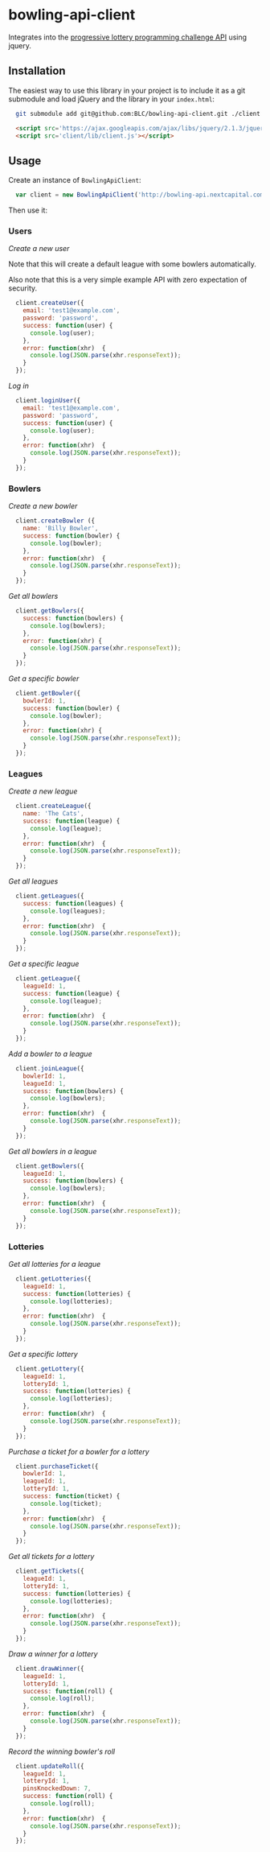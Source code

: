 # bowling-api-client

Integrates into the [progressive lottery programming challenge API](https://github.com/BLC/bowling-api) using jquery.

## Installation

The easiest way to use this library in your project is to include it as a git submodule and load jQuery and the library in your `index.html`:

```bash
  git submodule add git@github.com:BLC/bowling-api-client.git ./client
```

```html
  <script src='https://ajax.googleapis.com/ajax/libs/jquery/2.1.3/jquery.min.js'></script>
  <script src='client/lib/client.js'></script>
```

## Usage

Create an instance of `BowlingApiClient`:

```javascript
  var client = new BowlingApiClient('http://bowling-api.nextcapital.com/api');
```

Then use it:

### Users

*Create a new user*

Note that this will create a default league with some bowlers automatically.

Also note that this is a very simple example API with zero expectation of security.

```javascript
  client.createUser({
    email: 'test1@example.com',
    password: 'password',
    success: function(user) {
      console.log(user);
    },
    error: function(xhr)  {
      console.log(JSON.parse(xhr.responseText));
    }
  });
```

*Log in*

```javascript
  client.loginUser({
    email: 'test1@example.com',
    password: 'password',
    success: function(user) {
      console.log(user);
    },
    error: function(xhr)  {
      console.log(JSON.parse(xhr.responseText));
    }
  });
```

### Bowlers

*Create a new bowler*

```javascript
  client.createBowler ({
    name: 'Billy Bowler',
    success: function(bowler) {
      console.log(bowler);
    },
    error: function(xhr)  {
      console.log(JSON.parse(xhr.responseText));
    }
  });
```

*Get all bowlers*

```javascript
  client.getBowlers({
    success: function(bowlers) {
      console.log(bowlers);
    },
    error: function(xhr) {
      console.log(JSON.parse(xhr.responseText));
    }
  });
```

*Get a specific bowler*

```javascript
  client.getBowler({
    bowlerId: 1,
    success: function(bowler) {
      console.log(bowler);
    },
    error: function(xhr) {
      console.log(JSON.parse(xhr.responseText));
    }
  });
```

### Leagues

*Create a new league*

```javascript
  client.createLeague({
    name: 'The Cats',
    success: function(league) {
      console.log(league);
    },
    error: function(xhr)  {
      console.log(JSON.parse(xhr.responseText));
    }
  });
```

*Get all leagues*

```javascript
  client.getLeagues({
    success: function(leagues) {
      console.log(leagues);
    },
    error: function(xhr)  {
      console.log(JSON.parse(xhr.responseText));
    }
  });
```

*Get a specific league*

```javascript
  client.getLeague({
    leagueId: 1,
    success: function(league) {
      console.log(league);
    },
    error: function(xhr)  {
      console.log(JSON.parse(xhr.responseText));
    }
  });
```

*Add a bowler to a league*

```javascript
  client.joinLeague({
    bowlerId: 1,
    leagueId: 1,
    success: function(bowlers) {
      console.log(bowlers);
    },
    error: function(xhr)  {
      console.log(JSON.parse(xhr.responseText));
    }
  });
```

*Get all bowlers in a league*

```javascript
  client.getBowlers({
    leagueId: 1,
    success: function(bowlers) {
      console.log(bowlers);
    },
    error: function(xhr)  {
      console.log(JSON.parse(xhr.responseText));
    }
  });
```

### Lotteries

*Get all lotteries for a league*

```javascript
  client.getLotteries({
    leagueId: 1,
    success: function(lotteries) {
      console.log(lotteries);
    },
    error: function(xhr)  {
      console.log(JSON.parse(xhr.responseText));
    }
  });
```

*Get a specific lottery*

```javascript
  client.getLottery({
    leagueId: 1,
    lotteryId: 1,
    success: function(lotteries) {
      console.log(lotteries);
    },
    error: function(xhr)  {
      console.log(JSON.parse(xhr.responseText));
    }
  });
```

*Purchase a ticket for a bowler for a lottery*

```javascript
  client.purchaseTicket({
    bowlerId: 1,
    leagueId: 1,
    lotteryId: 1,
    success: function(ticket) {
      console.log(ticket);
    },
    error: function(xhr)  {
      console.log(JSON.parse(xhr.responseText));
    }
  });
```

*Get all tickets for a lottery*

```javascript
  client.getTickets({
    leagueId: 1,
    lotteryId: 1,
    success: function(lotteries) {
      console.log(lotteries);
    },
    error: function(xhr)  {
      console.log(JSON.parse(xhr.responseText));
    }
  });
```

*Draw a winner for a lottery*

```javascript
  client.drawWinner({
    leagueId: 1,
    lotteryId: 1,
    success: function(roll) {
      console.log(roll);
    },
    error: function(xhr)  {
      console.log(JSON.parse(xhr.responseText));
    }
  });
```

*Record the winning bowler's roll*

```javascript
  client.updateRoll({
    leagueId: 1,
    lotteryId: 1,
    pinsKnockedDown: 7,
    success: function(roll) {
      console.log(roll);
    },
    error: function(xhr)  {
      console.log(JSON.parse(xhr.responseText));
    }
  });
```
